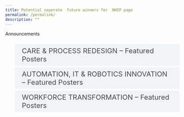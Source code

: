 ```yaml
---
title: Potential seperate  future winners for  NHIP page
permalink: /permalink/
description: ""
---
```

<style>
.button {
  background-color: white;
  cursor: pointer;
  padding: 5px;
  width: 100%;
  border: none;
  text-align: left;
  outline: none;
  transition: 0.4s;
	font-size: 1.25em;
}

.panel {
  padding: 0 18px;
  display: none;
  background-color: white;
  overflow: hidden;
}


.active,
.button:hover {
  background-color: white;
}

input {
  display: none;
}

label {
  position: relative;
  display: block;
  padding: 8px 22px;
  margin: 0 0 5px 0;
  cursor: pointer;
  background: #F0F4F6;
  border-radius: 3px;
  width: 100%;
  color: #484848;
  transition: height 0.4s;
  font-size: 1.25em;
}

label:hover {
  background: #BD2D37;
  color: #FFF;
}

.accordion-content {
  padding: 10px 0px 30px 30px;
  margin: 0 0 1px 0;
  border-radius: 3px;
	font-size: 1.25em;
}

input + label::before {
  content: url("https://d33wubrfki0l68.cloudfront.net/2726d99e678e7823e23532634fdd6e83dfe96a99/c39dd/images/chevron-down.svg");
  font-weight: 400;
  font-size: 1.25em;
  line-height: 1.1rem;
  padding: 0;
  position: absolute;
  right: 0.5rem;
  top: 50%;
  transform: translateY(-50%);
  transition: transform 0.4s ease-in-out;
}

input:checked + label::before {
  content: url("https://d33wubrfki0l68.cloudfront.net/7468164d2fc2ad4fdea648e6cf2de622c2f70892/1819b/images/chevron-up.svg");
  transform: translateY(-50%) rotateZ(180deg);
}

input + label + .accordion-content {
  display: none;
}

input:checked + label + .accordion-content {
  display: block;
}

</style>
Announcements
<div class="container">
	<div class="accordion-content">
	  <input style="font-size: 1.25em;" id="title2" type="checkbox"><label style="font-size: 1.25em;" for="title2">CARE &amp; PROCESS REDESIGN – Featured Posters </label>
	<div class="accordion-content">
	<div class="para"><table class="table">
  <thead>
    <tr>
      <th style="color: red; text-align:center;" scope="col">Project Title </th>
      <th style="color: white; background-color: grey; text\-align:center;" scope="col">Project Title </th>
      </tr>
  </thead>
  <tbody>
    <tr>
      <td style="color: red; text-align:center;" scope="row">Text</td>
			<td style="color: red; text-align:center;">Text</td>
    </tr>
   
  </tbody>
</table>
</div>
	</div>
	<div>
	<input id="title3" type="checkbox"><label style="font-size: 1.25em;" for="title3">AUTOMATION, IT &amp; ROBOTICS INNOVATION – Featured Posters </label>
	<div class="accordion-content">
	<div class="para"><table class="table">
  <thead>
    <tr>
      <th style="color: white; text-align:center;" scope="col">Project Title </th>
      <th style="color: white; background-color: grey; text\-align:center;" scope="col">Project Title </th>
      </tr>
  </thead>
  <tbody>
    <tr>
      <td style="color: white; text-align:center;" scope="row">Text</td>
			<td style="color: white; text-align:center;">Text</td>
    </tr>
   
  </tbody>
</table> 
</div>
	</div>
	<div>
	<input id="title4" type="checkbox"><label style="font-size: 1.25em;" for="title4">WORKFORCE TRANSFORMATION – Featured Posters </label>
	<div class="accordion-content">
	<div class="para"><table class="table">
  <thead>
    <tr>
      <th style="color: white; text-align:center;font-size: 1.25em;" scope="col">Project Title </th>
      <th style="color: white; background-color: grey; text\-align:center;font-size: 1.25em;" scope="col">Project Title </th>
      </tr>
  </thead>
  <tbody>
    <tr>
      <td style="color: white; text-align:center;font-size: 1.25em;" scope="row">Text</td>
			<td style="color: white; text-align:center;font-size: 1.25em;">Text</td>
    </tr>
   
  </tbody>
</table>
</div>
	</div>
</div></div></div></div>
